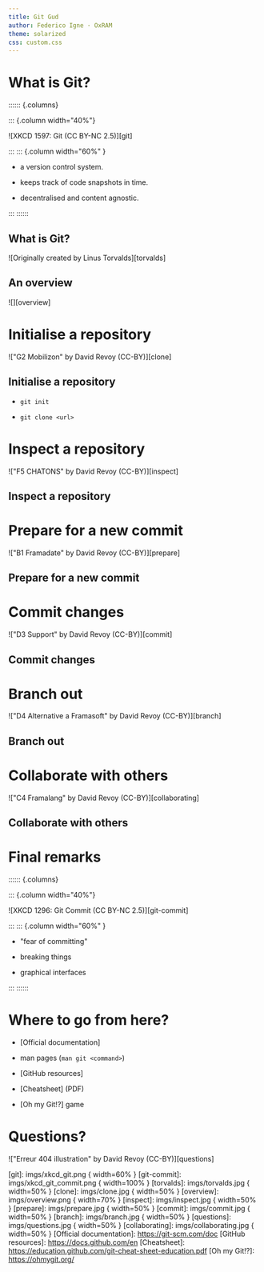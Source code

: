 ```yaml
---
title: Git Gud
author: Federico Igne · OxRAM
theme: solarized
css: custom.css
---
```


# What is Git?

:::::: {.columns}

::: {.column width="40%"}

![XKCD 1597: Git (CC BY-NC 2.5)][git]

:::
::: {.column width="60%" }

- a version control system.

- keeps track of code snapshots in time.

- decentralised and content agnostic.

:::
::::::

## What is Git?

![Originally created by Linus Torvalds][torvalds]

## An overview

![][overview]

# Initialise a repository

!["G2 Mobilizon" by David Revoy (CC-BY)][clone]

## Initialise a repository

- `git init`

- `git clone <url>`

# Inspect a repository

!["F5 CHATONS" by David Revoy (CC-BY)][inspect]

## Inspect a repository

<!-- A missing page -->

# Prepare for a new commit

!["B1 Framadate" by David Revoy (CC-BY)][prepare]

## Prepare for a new commit

<!-- A missing page -->

# Commit changes

!["D3 Support" by David Revoy (CC-BY)][commit]

## Commit changes

<!-- A missing page -->

# Branch out

!["D4 Alternative a Framasoft" by David Revoy (CC-BY)][branch]

## Branch out

<!-- A missing page -->

# Collaborate with others

!["C4 Framalang" by David Revoy (CC-BY)][collaborating]

## Collaborate with others

<!-- A missing page -->

# Final remarks

:::::: {.columns}

::: {.column width="40%"}

![XKCD 1296: Git Commit (CC BY-NC 2.5)][git-commit]

:::
::: {.column width="60%" }

- "fear of committing"

- breaking things

- graphical interfaces

:::
::::::

# Where to go from here?

- [Official documentation]

- man pages (`man git <command>`)

- [GitHub resources]

- [Cheatsheet] (PDF)

- [Oh my Git!?] game

# Questions?

!["Erreur 404 illustration" by David Revoy (CC-BY)][questions]


<!-- References -->

[git]: imgs/xkcd_git.png { width=60% }
[git-commit]: imgs/xkcd_git_commit.png { width=100% }
[torvalds]: imgs/torvalds.jpg { width=50% }
[clone]: imgs/clone.jpg { width=50% }
[overview]: imgs/overview.png { width=70% }
[inspect]: imgs/inspect.jpg { width=50% }
[prepare]: imgs/prepare.jpg { width=50% }
[commit]: imgs/commit.jpg { width=50% }
[branch]: imgs/branch.jpg { width=50% }
[questions]: imgs/questions.jpg { width=50% }
[collaborating]: imgs/collaborating.jpg { width=50% }
[Official documentation]: https://git-scm.com/doc
[GitHub resources]: https://docs.github.com/en
[Cheatsheet]: https://education.github.com/git-cheat-sheet-education.pdf
[Oh my Git!?]: https://ohmygit.org/

<!--

Compiled with

    pandoc -t revealjs --slide-level=2 -s presentation.md -o presentation.html

using

- Pandoc 2.13
- Reveal.js 4.2.0

-->

